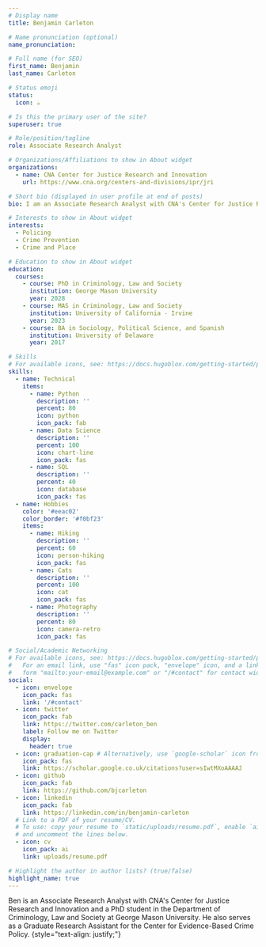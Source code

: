 ```yaml
---
# Display name
title: Benjamin Carleton

# Name pronunciation (optional)
name_pronunciation:

# Full name (for SEO)
first_name: Benjamin
last_name: Carleton

# Status emoji
status:
  icon: ☕️

# Is this the primary user of the site?
superuser: true

# Role/position/tagline
role: Associate Research Analyst

# Organizations/Affiliations to show in About widget
organizations:
  - name: CNA Center for Justice Research and Innovation
    url: https://www.cna.org/centers-and-divisions/ipr/jri

# Short bio (displayed in user profile at end of posts)
bio: I am an Associate Research Analyst with CNA's Center for Justice Research and Innovation and a PhD student in the Department of Criminology, Law and Society at George Mason University.

# Interests to show in About widget
interests:
  - Policing
  - Crime Prevention
  - Crime and Place

# Education to show in About widget
education:
  courses:
    - course: PhD in Criminology, Law and Society
      institution: George Mason University
      year: 2028
    - course: MAS in Criminology, Law and Society
      institution: University of California - Irvine 
      year: 2023
    - course: BA in Sociology, Political Science, and Spanish
      institution: University of Delaware
      year: 2017

# Skills
# For available icons, see: https://docs.hugoblox.com/getting-started/page-builder/#icons
skills:
  - name: Technical
    items:
      - name: Python
        description: ''
        percent: 80
        icon: python
        icon_pack: fab
      - name: Data Science
        description: ''
        percent: 100
        icon: chart-line
        icon_pack: fas
      - name: SQL
        description: ''
        percent: 40
        icon: database
        icon_pack: fas
  - name: Hobbies
    color: '#eeac02'
    color_border: '#f0bf23'
    items:
      - name: Hiking
        description: ''
        percent: 60
        icon: person-hiking
        icon_pack: fas
      - name: Cats
        description: ''
        percent: 100
        icon: cat
        icon_pack: fas
      - name: Photography
        description: ''
        percent: 80
        icon: camera-retro
        icon_pack: fas

# Social/Academic Networking
# For available icons, see: https://docs.hugoblox.com/getting-started/page-builder/#icons
#   For an email link, use "fas" icon pack, "envelope" icon, and a link in the
#   form "mailto:your-email@example.com" or "/#contact" for contact widget.
social:
  - icon: envelope
    icon_pack: fas
    link: '/#contact'
  - icon: twitter
    icon_pack: fab
    link: https://twitter.com/carleton_ben
    label: Follow me on Twitter
    display:
      header: true
  - icon: graduation-cap # Alternatively, use `google-scholar` icon from `ai` icon pack
    icon_pack: fas
    link: https://scholar.google.co.uk/citations?user=sIwtMXoAAAAJ
  - icon: github
    icon_pack: fab
    link: https://github.com/bjcarleton
  - icon: linkedin
    icon_pack: fab
    link: https://linkedin.com/in/benjamin-carleton 
  # Link to a PDF of your resume/CV.
  # To use: copy your resume to `static/uploads/resume.pdf`, enable `ai` icons in `params.yaml`,
  # and uncomment the lines below.
  - icon: cv
    icon_pack: ai
    link: uploads/resume.pdf

# Highlight the author in author lists? (true/false)
highlight_name: true
---
```


Ben is an Associate Research Analyst with CNA's Center for Justice Research and Innovation and a PhD student in the Department of Criminology, Law and Society at George Mason University. He also serves as a Graduate Research Assistant for the Center for Evidence-Based Crime Policy.
{style="text-align: justify;"}
